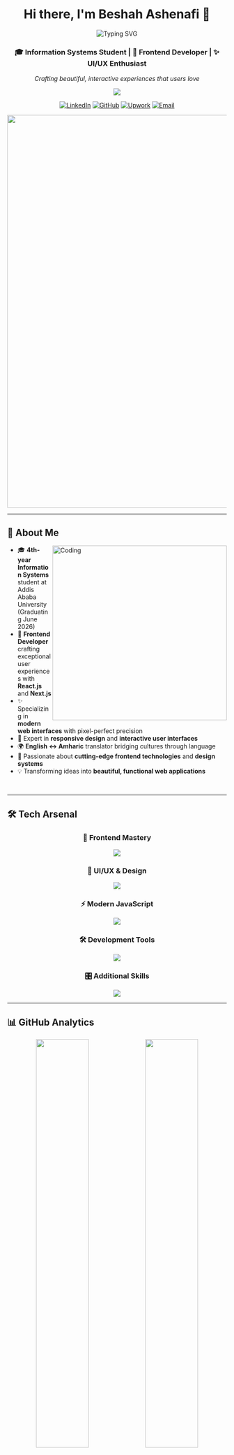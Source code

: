 <div align="center">

# Hi there, I'm Beshah Ashenafi 👋

<img src="https://readme-typing-svg.herokuapp.com?font=Fira+Code&size=32&duration=2500&pause=800&color=00D4FF&center=true&vCenter=true&width=700&lines=Frontend+Developer;React+%26+Next.js+Expert;UI%2FUX+Specialist;Digital+Experience+Creator;Modern+Web+Architect" alt="Typing SVG" />

### 🎓 Information Systems Student | 🎨 Frontend Developer | ✨ UI/UX Enthusiast

*Crafting beautiful, interactive experiences that users love*

<img src="https://capsule-render.vercel.app/api?type=waving&color=gradient&customColorList=6,11,20&height=100&section=header&text=&fontSize=0&animation=twinkling"/>

[![LinkedIn](https://img.shields.io/badge/LinkedIn-0077B5?style=for-the-badge&logo=linkedin&logoColor=white&labelColor=0077B5)](https://www.linkedin.com/in/beshah-ashenafi)
[![GitHub](https://img.shields.io/badge/GitHub-100000?style=for-the-badge&logo=github&logoColor=white&labelColor=181717)](https://github.com/beshah80)
[![Upwork](https://img.shields.io/badge/UpWork-6FDA44?style=for-the-badge&logo=Upwork&logoColor=white&labelColor=6FDA44)](https://www.upwork.com/freelancers/~01beshah)
[![Email](https://img.shields.io/badge/Gmail-D14836?style=for-the-badge&logo=gmail&logoColor=white&labelColor=D14836)](mailto:beshah2017@gmail.com)

<img src="https://user-images.githubusercontent.com/74038190/212284100-561aa473-3905-4a80-b561-0d28506553ee.gif" width="900">

</div>

---

## 🚀 About Me

<img align="right" alt="Coding" width="400" src="https://user-images.githubusercontent.com/74038190/229223263-cf2e4b07-2615-4f87-9c38-e37600f8381a.gif">

- 🎓 **4th-year Information Systems** student at Addis Ababa University (Graduating June 2026)
- 🎨 **Frontend Developer** crafting exceptional user experiences with **React.js** and **Next.js**
- ✨ Specializing in **modern web interfaces** with pixel-perfect precision
- 🌟 Expert in **responsive design** and **interactive user interfaces**
- 🌍 **English ↔ Amharic** translator bridging cultures through language
- 🚀 Passionate about **cutting-edge frontend technologies** and **design systems**
- 💡 Transforming ideas into **beautiful, functional web applications**

<br clear="both"/>

---

## 🛠️ Tech Arsenal

<div align="center">

### 🎨 Frontend Mastery
<img src="https://skillicons.dev/icons?i=html,css,js,react,nextjs,tailwind,bootstrap,sass&theme=dark" />

### 🎯 UI/UX & Design
<img src="https://skillicons.dev/icons?i=figma,photoshop,xd,illustrator&theme=dark" />

### ⚡ Modern JavaScript
<img src="https://skillicons.dev/icons?i=typescript,nodejs,npm,yarn,webpack,vite&theme=dark" />

### 🛠️ Development Tools
<img src="https://skillicons.dev/icons?i=git,github,vscode,vercel,netlify,firebase&theme=dark" />

### 🎛️ Additional Skills
<img src="https://skillicons.dev/icons?i=mysql,postgresql,mongodb,prisma,php&theme=dark" />

</div>

---

## 📊 GitHub Analytics

<div align="center">

<img width="49%" src="https://github-readme-stats.vercel.app/api?username=beshah80&show_icons=true&theme=tokyonight&hide_border=true&bg_color=1a1b27&title_color=70a5fd&icon_color=bf91f3&text_color=38bdae&count_private=true"/>
<img width="49%" src="https://github-readme-stats.vercel.app/api/top-langs/?username=beshah80&layout=compact&theme=tokyonight&hide_border=true&bg_color=1a1b27&title_color=70a5fd&text_color=38bdae&langs_count=8"/>

<img width="100%" src="https://github-readme-activity-graph.vercel.app/graph?username=beshah80&bg_color=1a1b27&color=38bdae&line=70a5fd&point=bf91f3&area=true&hide_border=true&custom_title=Beshah's%20Contribution%20Graph&area_color=70a5fd"/>

<img src="https://github-profile-trophy.vercel.app/?username=beshah80&theme=tokyonight&no-frame=true&no-bg=true&margin-w=4&row=1"/>

</div>

---

## 🏆 Featured Projects

<div align="center">

<table>
<tr>
<td width="50%" valign="top">

### 💬 Real-Time Chat App
<img src="https://img.shields.io/badge/Status-Live-success?style=flat-square&logo=vercel" />

A full-featured messaging platform with public/private rooms, real-time communication, Socket.IO integration, and modern UI.

**🛠️ Built with:** `Next.js` `Prisma` `PostgreSQL` `Socket.IO` `Tailwind CSS`

<div align="center">

[![Live Demo](https://img.shields.io/badge/Live%20Demo-FF6B6B?style=for-the-badge&logo=vercel&logoColor=white)](https://chat-app-final-eji4.vercel.app/)
[![View Code](https://img.shields.io/badge/View%20Code-4ECDC4?style=for-the-badge&logo=github&logoColor=white)](https://github.com/beshah80/Chat_App)

</div>

</td>
<td width="50%" valign="top">

### 📱 PhoneSell E-commerce
<img src="https://img.shields.io/badge/Status-Complete-blue?style=flat-square&logo=github" />

Complete marketplace for buying/selling phones with secure authentication, user profiles, and intuitive shopping experience.

**🛠️ Built with:** `React.js` `Node.js` `MongoDB` `Express.js` `Bootstrap`

<div align="center">

[![View Code](https://img.shields.io/badge/View%20Code-4ECDC4?style=for-the-badge&logo=github&logoColor=white)](https://github.com/beshah80/phoneShop)

</div>

</td>
</tr>
<tr>
<td width="50%" valign="top">

### 🌐 Adheno NGO Website
<img src="https://img.shields.io/badge/Status-Live-success?style=flat-square&logo=github" />

Responsive website for non-profit organization promoting community initiatives with clean, accessible design and modern aesthetics.

**🛠️ Built with:** `HTML5` `CSS3` `JavaScript` `PHP` `Responsive Design`

<div align="center">

[![Live Demo](https://img.shields.io/badge/Live%20Demo-FF6B6B?style=for-the-badge&logo=github&logoColor=white)](https://beshah80.github.io/adheno/#/home)
[![View Code](https://img.shields.io/badge/View%20Code-4ECDC4?style=for-the-badge&logo=github&logoColor=white)](https://github.com/beshah80/adheno)

</div>

</td>
<td width="50%" valign="top">

### ✍️ Blog Platform
<img src="https://img.shields.io/badge/Status-Live-success?style=flat-square&logo=vercel" />

Dynamic blog with authentication, content management, responsive design, and seamless user experience for content creators.

**🛠️ Built with:** `Next.js` `Tailwind CSS` `TypeScript` `Authentication`

<div align="center">

[![Live Demo](https://img.shields.io/badge/Live%20Demo-FF6B6B?style=for-the-badge&logo=vercel&logoColor=white)](https://my-blog-post-nextjs-otwe.vercel.app/)
[![View Code](https://img.shields.io/badge/View%20Code-4ECDC4?style=for-the-badge&logo=github&logoColor=white)](https://github.com/beshah80/myBlog-post-nextjs)

</div>

</td>
</tr>
<tr>
<td width="50%" valign="top">

### 🏠 Decor Website
<img src="https://img.shields.io/badge/Status-Live-success?style=flat-square&logo=vercel" />

Modern interior design showcase website with elegant UI, portfolio gallery, and responsive design for decoration services.

**🛠️ Built with:** `HTML5` `CSS3` `JavaScript` `Responsive Design`

<div align="center">

[![Live Demo](https://img.shields.io/badge/Live%20Demo-FF6B6B?style=for-the-badge&logo=vercel&logoColor=white)](https://agos-decor.vercel.app/)
[![View Code](https://img.shields.io/badge/View%20Code-4ECDC4?style=for-the-badge&logo=github&logoColor=white)](https://github.com/beshah80/agos_decor)

</div>

</td>
<td width="50%" valign="top">

### 🎮 Tic-Tac-Toe Game
<img src="https://img.shields.io/badge/Status-Live-success?style=flat-square&logo=vercel" />

Interactive two-player game with modern UI, smooth animations, and responsive design for an engaging gaming experience.

**🛠️ Built with:** `Next.js` `Tailwind CSS` `React Hooks` `Game Logic`

<div align="center">

[![Live Demo](https://img.shields.io/badge/Live%20Demo-FF6B6B?style=for-the-badge&logo=vercel&logoColor=white)](https://tic-tac-toe-nine-rust-54.vercel.app/)
[![View Code](https://img.shields.io/badge/View%20Code-4ECDC4?style=for-the-badge&logo=github&logoColor=white)](https://github.com/beshah80/tic-tac-toe)

</div>

</td>
</tr>
</table>

### 🌟 Portfolio Showcase
[![Portfolio Website](https://img.shields.io/badge/View%20My%20Portfolio-FF6B6B?style=for-the-badge&logo=vercel&logoColor=white&labelColor=FF6B6B)](https://my-portfolio-rose-two-35.vercel.app/)

</div>

---

## 🎯 What I'm Passionate About

<div align="center">

```javascript
const beshah = {
  title: "Frontend Developer & UI/UX Enthusiast",
  code: ["JavaScript", "TypeScript", "React", "Next.js"],
  technologies: {
    frontend: {
      frameworks: ["React", "Next.js", "React Native"],
      styling: ["Tailwind CSS", "Styled Components", "SASS", "CSS3"],
      tools: ["Webpack", "Vite", "Babel", "ESLint", "Prettier"]
    },
    design: {
      tools: ["Figma", "Adobe XD", "Photoshop", "Illustrator"],
      skills: ["UI Design", "UX Research", "Prototyping", "Design Systems"]
    },
    deployment: ["Vercel", "Netlify", "Firebase", "GitHub Pages"],
    currentFocus: "Creating exceptional user experiences with modern frontend technologies",
    passion: "Transforming creative visions into interactive, responsive web experiences"
  },
  mindset: "Design thinking meets clean code",
  motto: "Pixel perfect is the only perfect"
};
```

</div>

---

## 🤝 Let's Connect & Build Something Amazing

<div align="center">

<img src="https://user-images.githubusercontent.com/74038190/212284087-bbe7e430-757e-4901-90bf-4cd2ce3e1852.gif" width="100">

### 💼 Open to Opportunities

🎨 **Frontend Development Projects**  
✨ **UI/UX Design Collaborations**  
🚀 **React & Next.js Opportunities**  
💼 **Freelance Web Development**  
🤝 **Open Source Contributions**  
🎓 **Mentorship & Continuous Learning**

### 📫 Get In Touch

**📧 Email:** [beshah2017@gmail.com](mailto:beshah2017@gmail.com)  
**📱 WhatsApp:** +251948100497  
**💼 Available for Remote Work**

---

<img src="https://user-images.githubusercontent.com/74038190/212284100-561aa473-3905-4a80-b561-0d28506553ee.gif" width="900">

> *"Code is like humor. When you have to explain it, it's bad."* – Cory House

### ⭐ Found something interesting? 
**Give it a star and let's create something extraordinary together!**

<img src="https://user-images.githubusercontent.com/74038190/212284158-e840e285-664b-44d7-b79b-e264b5e54825.gif" width="400">

**Thanks for visiting! Keep creating amazing experiences!** 🚀✨

<img src="https://capsule-render.vercel.app/api?type=waving&color=gradient&customColorList=6,11,20&height=100&section=footer&text=&fontSize=0&animation=twinkling"/>

</div>
